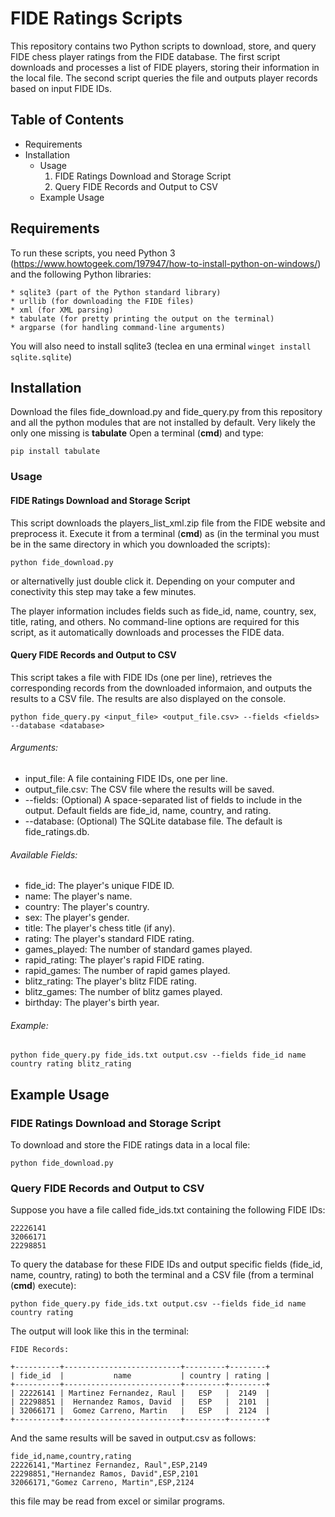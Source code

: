 # FIDE Ratings Scripts

This repository contains two Python scripts to download, store, and query FIDE chess player ratings from the FIDE database. The first script downloads and processes a list of FIDE players, storing their information in the local file. The second script queries the file and outputs player records based on input FIDE IDs.

## Table of Contents

* Requirements
* Installation
  * Usage
    1. FIDE Ratings Download and Storage Script
    1. Query FIDE Records and Output to CSV
  * Example Usage
 
## Requirements

To run these scripts, you need Python 3 (https://www.howtogeek.com/197947/how-to-install-python-on-windows/) and the following Python libraries:

    * sqlite3 (part of the Python standard library)
    * urllib (for downloading the FIDE files)
    * xml (for XML parsing)
    * tabulate (for pretty printing the output on the terminal)
    * argparse (for handling command-line arguments)

You will also need to install sqlite3 (teclea en una erminal ``` winget install sqlite.sqlite ```)


## Installation
Download the files fide_download.py and fide_query.py from this repository and all the python modules that are not installed by default. Very likely the only one missing is __tabulate__
Open a terminal (__cmd__)  and type:

```
pip install tabulate
```
### Usage

#### FIDE Ratings Download and Storage Script

This script downloads the players_list_xml.zip file from the FIDE website and preprocess it. Execute it from a terminal (__cmd__) as (in the terminal you must be in the same directory in which you downloaded the scripts):

```
python fide_download.py
```
or alternativelly just double click it.  Depending on your computer and conectivity this step may take a few minutes.

The player information includes fields such as fide_id, name, country, sex, title, rating, and others.
No command-line options are required for this script, as it automatically downloads and processes the FIDE data.

#### Query FIDE Records and Output to CSV

This script takes a file with FIDE IDs (one per line), retrieves the corresponding records from the downloaded informaion, and outputs the results to a CSV file. The results are also displayed on the console.

```
python fide_query.py <input_file> <output_file.csv> --fields <fields> --database <database>
```

###### Arguments:

*    input_file: A file containing FIDE IDs, one per line.
*    output_file.csv: The CSV file where the results will be saved.
*    --fields: (Optional) A space-separated list of fields to include in the output. Default fields are fide_id, name, country, and rating.
*    --database: (Optional) The SQLite database file. The default is fide_ratings.db.

###### Available Fields:

*    fide_id: The player's unique FIDE ID.
*    name: The player's name.
*    country: The player's country.
*    sex: The player's gender.
*    title: The player's chess title (if any).
*    rating: The player's standard FIDE rating.
*    games_played: The number of standard games played.
*    rapid_rating: The player's rapid FIDE rating.
*    rapid_games: The number of rapid games played.
*    blitz_rating: The player's blitz FIDE rating.
*    blitz_games: The number of blitz games played.
*    birthday: The player's birth year.

###### Example:

```
python fide_query.py fide_ids.txt output.csv --fields fide_id name country rating blitz_rating
```

## Example Usage

### FIDE Ratings Download and Storage Script

To download and store the FIDE ratings data in a local file:

```
python fide_download.py
```

### Query FIDE Records and Output to CSV

Suppose you have a file called fide_ids.txt containing the following FIDE IDs:

```
22226141
32066171
22298851
```

To query the database for these FIDE IDs and output specific fields (fide_id, name, country, rating) to both the terminal and a CSV file (from a terminal (__cmd__) execute):

```
python fide_query.py fide_ids.txt output.csv --fields fide_id name country rating
```

The output will look like this in the terminal:


```
FIDE Records:

+----------+--------------------------+---------+--------+
| fide_id  |           name           | country | rating |
+----------+--------------------------+---------+--------+
| 22226141 | Martinez Fernandez, Raul |   ESP   |  2149  |
| 22298851 |  Hernandez Ramos, David  |   ESP   |  2101  |
| 32066171 |  Gomez Carreno, Martin   |   ESP   |  2124  |
+----------+--------------------------+---------+--------+
```


And the same results will be saved in output.csv as follows:

```
fide_id,name,country,rating
22226141,"Martinez Fernandez, Raul",ESP,2149
22298851,"Hernandez Ramos, David",ESP,2101
32066171,"Gomez Carreno, Martin",ESP,2124
```

this file may be read from excel or similar programs.

